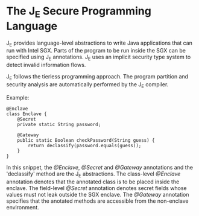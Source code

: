 # The J<sub>E</sub> Secure Programming Language 


J<sub>E</sub> provides language-level abstractions to write Java applications that can run with Intel SGX.
Parts of the program to be run inside the SGX can be specified using J<sub>E</sub> annotations. J<sub>E</sub> uses an implicit security type system to detect invalid information flows.  

J<sub>E</sub> follows the tierless programming approach. The program partition and security analysis are automatically performed by the J<sub>E</sub> compiler.


Example:
```
@Enclave
class Enclave {
	@Secret
	private static String password;
		
	@Gateway
	public static Boolean checkPassword(String guess) {
		return declassify(password.equals(guess));
	} 
}
```
In this snippet, the *@Enclave*, *@Secret* and *@Gateway* annotations and the 'declassify' method are the J<sub>E</sub> abstractions. The class-level *@Enclave* annotation denotes that the annotated class is to be placed inside the enclave. The field-level *@Secret* annotation denotes secret fields whose values must not leak outside the SGX enclave. The *@Gateway* annotation specifies that the anotated methods are accessible from the non-enclave environment.



